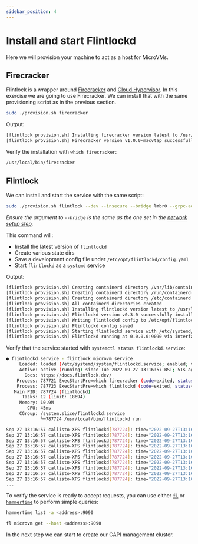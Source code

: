 ```yaml
---
sidebar_position: 4
---
```


# Install and start Flintlockd

Here we will provision your machine to act as a host for MicroVMs.

## Firecracker

Flintlock is a wrapper around [Firecracker][firecracker] and [Cloud Hypervisor][cloud-h].
In this exercise we are going to use Firecracker. We can install that with the same
provisioning script as in the previous section.

```bash
sudo ./provision.sh firecracker
```

Output:
```bash
[flintlock provision.sh] Installing firecracker version latest to /usr/local/bin
[flintlock provision.sh] Firecracker version v1.0.0-macvtap successfully installed
```

Verify the installation with `which firecracker`:
```bash
/usr/local/bin/firecracker
```

## Flintlock

We can install and start the service with the same script:

```bash
sudo ./provision.sh flintlock --dev --insecure --bridge lmbr0 --grpc-address 0.0.0.0:9090
```

_Ensure the argument to `--bridge` is the same as the one set in the [network
setup step](/docs/tutorial-basics/network.md)._

This command will:
- Install the latest version of `flintlockd`
- Create various state dirs
- Save a development config file under `/etc/opt/flintlockd/config.yaml`
- Start `flintlockd` as a `systemd` service

Output:
```bash
[flintlock provision.sh] Creating containerd directory /var/lib/containerd-dev/snapshotter/devmapper
[flintlock provision.sh] Creating containerd directory /run/containerd-dev
[flintlock provision.sh] Creating containerd directory /etc/containerd
[flintlock provision.sh] All containerd directories created
[flintlock provision.sh] Installing flintlockd version latest to /usr/local/bin
[flintlock provision.sh] Flintlockd version v0.3.0 successfully installed
[flintlock provision.sh] Writing flintlockd config to /etc/opt/flintlockd/config.yaml.
[flintlock provision.sh] Flintlockd config saved
[flintlock provision.sh] Starting flintlockd service with /etc/systemd/system/flintlockd.service
[flintlock provision.sh] Flintlockd running at 0.0.0.0:9090 via interface enxf8e43b5d5048
```

Verify that the service started with `systemctl status flintlockd.service`:
```bash
● flintlockd.service - flintlock microvm service
     Loaded: loaded (/etc/systemd/system/flintlockd.service; enabled; vendor preset: enabled)
     Active: active (running) since Tue 2022-09-27 13:16:57 BST; 51s ago
       Docs: https://docs.flintlock.dev/
    Process: 787721 ExecStartPre=which firecracker (code=exited, status=0/SUCCESS)
    Process: 787723 ExecStartPre=which flintlockd (code=exited, status=0/SUCCESS)
   Main PID: 787724 (flintlockd)
      Tasks: 12 (limit: 18694)
     Memory: 10.9M
        CPU: 45ms
     CGroup: /system.slice/flintlockd.service
             └─787724 /usr/local/bin/flintlockd run

Sep 27 13:16:57 callisto-XPS flintlockd[787724]: time="2022-09-27T13:16:57+01:00" level=info msg="starting microvm controller"
Sep 27 13:16:57 callisto-XPS flintlockd[787724]: time="2022-09-27T13:16:57+01:00" level=info msg="starting microvm controller with 1 workers" controller=microvm
Sep 27 13:16:57 callisto-XPS flintlockd[787724]: time="2022-09-27T13:16:57+01:00" level=info msg="resyncing microvm specs" controller=microvm
Sep 27 13:16:57 callisto-XPS flintlockd[787724]: time="2022-09-27T13:16:57+01:00" level=info msg="Resyncing specs" action=resync controller=microvm namespace=ns
Sep 27 13:16:57 callisto-XPS flintlockd[787724]: time="2022-09-27T13:16:57+01:00" level=debug msg="Getting all specs" action=resync controller=microvm namespace=ns
Sep 27 13:16:57 callisto-XPS flintlockd[787724]: time="2022-09-27T13:16:57+01:00" level=warning msg="basic authentication is DISABLED"
Sep 27 13:16:57 callisto-XPS flintlockd[787724]: time="2022-09-27T13:16:57+01:00" level=warning msg="TLS is DISABLED"
Sep 27 13:16:57 callisto-XPS flintlockd[787724]: time="2022-09-27T13:16:57+01:00" level=debug msg="starting grpc server listening on endpoint 0.0.0.0:9090"
Sep 27 13:16:57 callisto-XPS flintlockd[787724]: time="2022-09-27T13:16:57+01:00" level=info msg="starting event listener" controller=microvm
Sep 27 13:16:57 callisto-XPS flintlockd[787724]: time="2022-09-27T13:16:57+01:00" level=info msg="Starting workersnum_workers1" controller=microvm
...
```

To verify the service is ready to accept requests, you can use either [`fl`][fl] or
[`hammertime`][ht] to perform simple queries:

```bash
hammertime list -a <address>:9090

fl microvm get --host <address>:9090
```

In the next step we can start to create our CAPI management cluster.

[firecracker]: https://firecracker-microvm.github.io/
[cloud-h]: https://www.cloudhypervisor.org/
[fl]: https://github.com/weaveworks-liquidmetal/fl
[ht]: https://github.com/warehouse-13/hammertime

